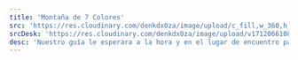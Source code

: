 ```yaml
---
title: 'Montaña de 7 Colores'
src: 'https://res.cloudinary.com/denkdx0za/image/upload/c_fill,w_360,h_203,ar_16:9/v1712067921/MONTA%C3%91A_p5qbjx.png'
srcDesk: 'https://res.cloudinary.com/denkdx0za/image/upload/v1712066108/monta%C3%B1a_7_colores_Mesa_de_trabajo_1_yjo3yj.png'
desc: 'Nuestro guía le esperara a la hora y en el lugar de encuentro para dirigirnos a la estación de buses y ser transportados hacia la Llaqta de Machu Picchu. En Machu Picchu el recorrido será con nuestro guía profesional y tendrá tiempo suficiente para tomarse las mejores fotos.'
---
```



